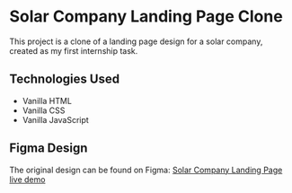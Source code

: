 # Solar Company Landing Page Clone

This project is a clone of a landing page design for a solar company, created as my first internship task.

## Technologies Used

- Vanilla HTML
- Vanilla CSS
- Vanilla JavaScript

## Figma Design

The original design can be found on Figma:
[Solar Company Landing Page](https://www.figma.com/design/xlESOD0VgwJNtIIe35nQ9Y/Landing-page-for-Solar-comapny--Community-?node-id=1-2&t=BWsibodW3ahOZAPf-0)
[live demo](https://admirable-centaur-4bd19d.netlify.app/)
